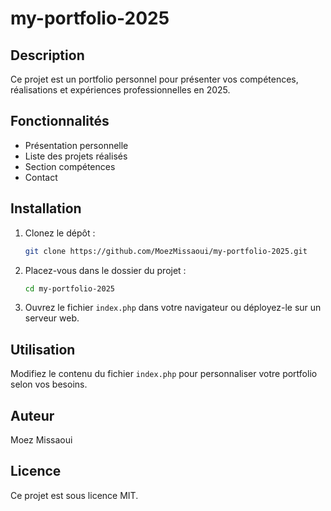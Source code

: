 # my-portfolio-2025

## Description
Ce projet est un portfolio personnel pour présenter vos compétences, réalisations et expériences professionnelles en 2025.

## Fonctionnalités
- Présentation personnelle
- Liste des projets réalisés
- Section compétences
- Contact

## Installation
1. Clonez le dépôt :
	```bash
	git clone https://github.com/MoezMissaoui/my-portfolio-2025.git
	```
2. Placez-vous dans le dossier du projet :
	```bash
	cd my-portfolio-2025
	```
3. Ouvrez le fichier `index.php` dans votre navigateur ou déployez-le sur un serveur web.

## Utilisation
Modifiez le contenu du fichier `index.php` pour personnaliser votre portfolio selon vos besoins.

## Auteur
Moez Missaoui

## Licence
Ce projet est sous licence MIT.